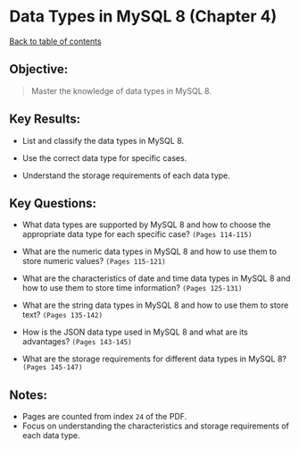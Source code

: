 # Data Types in MySQL 8 (Chapter 4)

[Back to table of contents](../readme.md)

## **Objective:**

> Master the knowledge of data types in MySQL 8.

## **Key Results:**

- List and classify the data types in MySQL 8.

- Use the correct data type for specific cases.

- Understand the storage requirements of each data type.

## **Key Questions:**

- What data types are supported by MySQL 8 and how to choose the appropriate data type for each specific case? `(Pages 114-115)`

- What are the numeric data types in MySQL 8 and how to use them to store numeric values? `(Pages 115-121)`

- What are the characteristics of date and time data types in MySQL 8 and how to use them to store time information? `(Pages 125-131)`

- What are the string data types in MySQL 8 and how to use them to store text? `(Pages 135-142)`

- How is the JSON data type used in MySQL 8 and what are its advantages? `(Pages 143-145)`

- What are the storage requirements for different data types in MySQL 8? `(Pages 145-147)`

## **Notes:**

- Pages are counted from index `24` of the PDF.
- Focus on understanding the characteristics and storage requirements of each data type.
